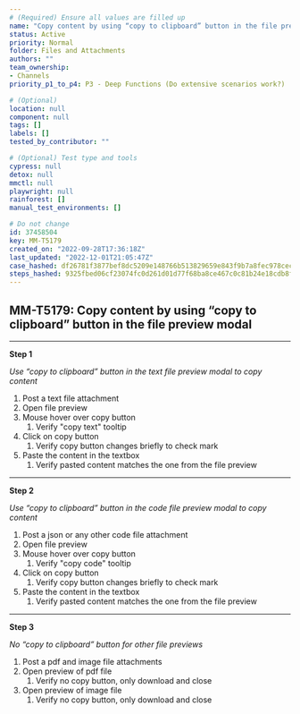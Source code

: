 ```yaml
---
# (Required) Ensure all values are filled up
name: "Copy content by using “copy to clipboard” button in the file preview modal"
status: Active
priority: Normal
folder: Files and Attachments
authors: ""
team_ownership:
- Channels
priority_p1_to_p4: P3 - Deep Functions (Do extensive scenarios work?)

# (Optional)
location: null
component: null
tags: []
labels: []
tested_by_contributor: ""

# (Optional) Test type and tools
cypress: null
detox: null
mmctl: null
playwright: null
rainforest: []
manual_test_environments: []

# Do not change
id: 37458504
key: MM-T5179
created_on: "2022-09-28T17:36:18Z"
last_updated: "2022-12-01T21:05:47Z"
case_hashed: df26781f3877bef8dc5209e148766b513829659e843f9b7a8fec978cec51099006899a210551e9500b5e58936858ba60
steps_hashed: 9325fbed06cf23074fc0d261d01d77f68ba8ce467c0c81b24e18cdb8fa7808c429f51a3af659594dd14885f9c1c1aa7d
---
```


<!-- (Auto-generated) Based on frontmatter's "key" and "name" -->

## MM-T5179: Copy content by using “copy to clipboard” button in the file preview modal

---

**Step 1**

_Use “copy to clipboard” button in the text file preview modal to copy content_

1. Post a text file attachment
2. Open file preview
3. Mouse hover over copy button
   1. Verify "copy text" tooltip
4. Click on copy button
   1. Verify copy button changes briefly to check mark
5. Paste the content in the textbox
   1. Verify pasted content matches the one from the file preview

---

**Step 2**

_Use “copy to clipboard” button in the code file preview modal to copy content_

1. Post a json or any other code file attachment
2. Open file preview
3. Mouse hover over copy button
   1. Verify "copy code" tooltip
4. Click on copy button
   1. Verify copy button changes briefly to check mark
5. Paste the content in the textbox
   1. Verify pasted content matches the one from the file preview

---

**Step 3**

_No “copy to clipboard” button for other file previews&#xA0;_

1. Post a pdf and image file attachments
2. Open preview of pdf file
   1. Verify no copy button, only download and close
3. Open preview of image file
   1. Verify no copy button, only download and close
